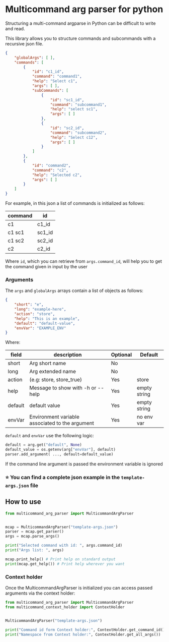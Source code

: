 # Multicommand arg parser for python

Structuring a multi-command argparse in Python can be difficult to write and read.

This library allows you to structure commands and subcommands with a recursive json file.


```json
{
    "globalArgs": [ ],
    "commands": [
        {
            "id": "c1_id",
            "command": "command1",
            "help": "Select c1",
            "args": [ ],
            "subCommands": [
                {
                    "id": "sc1_id",
                    "command": "subcommand1",
                    "help": "select sc1",
                    "args": [ ]
                },
                {
                    "id": "sc2_id",
                    "command": "subcommand2",
                    "help": "Select c12",
                    "args": [ ]
                }
            ]
        },
        {
            "id": "command2",
            "command": "c2",
            "help": "Selected c2",
            "args": [ ]
        }
    ]
}
```

For example, in this json a list of commands is initialized as follows:

| command | id     |
| ------- | ------ |
| c1      | c1_id  |
| c1 sc1  | sc1_id |
| c1 sc2  | sc2_id |
| c2      | c2_id  |

Where `id`, which you can retrieve from `args.command_id`, will help you to get
the command given in input by the user

### Arguments

The `args` and `globalArgs` arrays contain a list of objects as follows:

```json
{
    "short": "e",
    "long": "example-here",
    "action": "store",
    "help": "This is an example",
    "default": "default-value",
    "envVar": "EXAMPLE_ENV"
}
```

Where:

| field   | description                                     | Optional | Default      |
| ------- | ----------------------------------------------- | -------- | ------------ |
| short   | Arg short name                                  | No       |              |
| long    | Arg extended name                               | No       |              |
| action  | (e.g: store, store_true)                        | Yes      | store        |
| help    | Message to show with -h or --help               | Yes      | empty string |
| default | default value                                   | Yes      | empty string |
| envVar  | Environment variable associated to the argument | Yes      | no env var   |

`default` and `envVar` use the following logic:

```python
default = arg.get("default", None)
default_value = os.getenv(arg["envVar"], default)
parser.add_argument( ..., default=default_value)
```
If the command line argument is passed the environment variable is ignored

### :star: You can find a complete json example in the `template-args.json` file


## How to use

```python
from multicommand_arg_parser import MulticommandArgParser


mcap = MulticommandArgParser("template-args.json")
parser = mcap.get_parser()
args = mcap.parse_args()

print("Selected command with id: ", args.command_id)
print("Args list: ", args)

mcap.print_help() # Print help on standard output
print(mcap.get_help()) # Print help wherever you want
```

### Context holder
Once the MulticommandArgParser is initialized you can access passed arguments via the context holder:

```python
from multicommand_arg_parser import MulticommandArgParser
from multicommand_context_holder import ContextHolder


MulticommandArgParser("template-args.json")

print("Command id form Context holder:", ContextHolder.get_command_id())
print("Namespace from Context holder:", ContextHolder.get_all_args())
```
